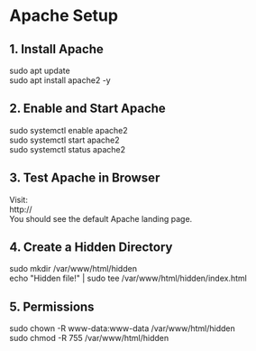 # Apache Setup

## 1. Install Apache <br>
sudo apt update <br>
sudo apt install apache2 -y <br>

## 2. Enable and Start Apache <br>
sudo systemctl enable apache2 <br>
sudo systemctl start apache2 <br>
sudo systemctl status apache2 <br>

## 3. Test Apache in Browser <br>
Visit: <br>
http://<UBUNTU-IP> <br>
You should see the default Apache landing page. <br>

## 4. Create a Hidden Directory <br>
sudo mkdir /var/www/html/hidden <br>
echo "Hidden file!" | sudo tee /var/www/html/hidden/index.html <br>

## 5. Permissions <br>
sudo chown -R www-data:www-data /var/www/html/hidden <br>
sudo chmod -R 755 /var/www/html/hidden <br>
